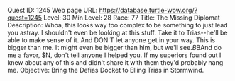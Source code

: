 Quest ID: 1245
Web page URL: https://database.turtle-wow.org/?quest=1245
Level: 30
Min Level: 28
Race: 77
Title: The Missing Diplomat
Description: Whoa, this looks way too complex to be something to just lead you astray. I shouldn't even be looking at this stuff. Take it to Trias--he'll be able to make sense of it. And DON'T let anyone get in your way. This is bigger than me. It might even be bigger than him, but we'll see.$B$BAnd do me a favor, $N, don't tell anyone I helped you. If my superiors found out I knew about any of this and didn't share it with them they'd probably hang me.
Objective: Bring the Defias Docket to Elling Trias in Stormwind.
